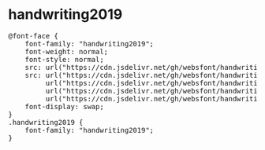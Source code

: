 # handwriting2019

<pre>
@font-face {
    font-family: "handwriting2019";
    font-weight: normal;
    font-style: normal;
    src: url("https://cdn.jsdelivr.net/gh/websfont/handwriting2019/handwriting2019.eot");
    src: url("https://cdn.jsdelivr.net/gh/websfont/handwriting2019/handwriting2019.eot?#iefix") format("embedded-opentype"),
         url("https://cdn.jsdelivr.net/gh/websfont/handwriting2019/handwriting2019.woff2") format("woff2"),
         url("https://cdn.jsdelivr.net/gh/websfont/handwriting2019/handwriting2019.woff") format("woff"),
         url("https://cdn.jsdelivr.net/gh/websfont/handwriting2019/handwriting2019.ttf") format("truetype");
    font-display: swap;
}
.handwriting2019 {
    font-family: "handwriting2019";
}
</pre>
